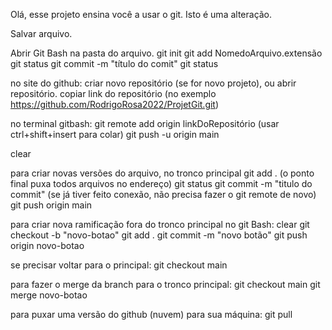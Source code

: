 Olá, esse projeto ensina você a usar o git.
Isto é uma alteração.


Salvar arquivo.

Abrir Git Bash na pasta do arquivo.
git init
git add NomedoArquivo.extensão
git status
git commit -m "título do comit"
git status

no site do github:
criar novo repositório (se for novo projeto), ou abrir repositório.
copiar link do repositório (no exemplo https://github.com/RodrigoRosa2022/ProjetGit.git)

no terminal gitbash:
git remote add origin linkDoRepositório
(usar ctrl+shift+insert para colar)
git push -u origin main

clear

para criar novas versões do arquivo, no tronco principal
git add .
(o ponto final puxa todos arquivos no endereço)
git status
git commit -m "titulo do commit"
(se já tiver feito conexão, não precisa fazer o git remote de novo)
git push origin main

para criar nova ramificação fora do tronco principal
no git Bash:
clear
git checkout -b "novo-botao"
git add .
git commit -m "novo botão"
git push origin novo-botao

se precisar voltar para o principal:
git checkout main

para fazer o merge da branch para o tronco principal:
git checkout main
git merge novo-botao

para puxar uma versão do github (nuvem) para sua máquina:
git pull

